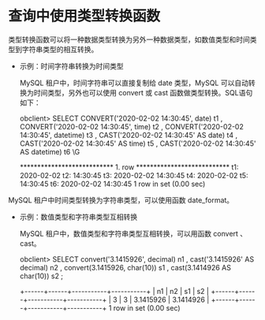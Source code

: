 查询中使用类型转换函数 
================================



类型转换函数可以将一种数据类型转换为另外一种数据类型，如数值类型和时间类型到字符串类型的相互转换。

* 示例：时间字符串转换为时间类型

  MySQL 租户中，时间字符串可以直接复制给 date 类型，MySQL 可以自动转换为时间类型，另外也可以使用 convert 或 cast 函数做类型转换。SQL语句如下：
  




    obclient> SELECT CONVERT('2020-02-02 14:30:45', date)       t1
        , CONVERT('2020-02-02 14:30:45', time)      t2
        , CONVERT('2020-02-02 14:30:45', datetime)  t3
        , CAST('2020-02-02 14:30:45' AS date)       t4
        , CAST('2020-02-02 14:30:45' AS time)       t5
        , CAST('2020-02-02 14:30:45' AS datetime)   t6
    \G
    
    *************************** 1. row ***************************
    t1: 2020-02-02
    t2: 14:30:45
    t3: 2020-02-02 14:30:45
    t4: 2020-02-02
    t5: 14:30:45
    t6: 2020-02-02 14:30:45
    1 row in set (0.00 sec)



MySQL 租户中时间类型转换为字符串类型，可以使用函数 date_format。

* 示例：数值类型和字符串类型互相转换

  MySQL 租户中，数值类型和字符串类型互相转换，可以用函数 convert 、cast。
  




    obclient> SELECT convert('3.1415926', decimal)  n1
        , cast('3.1415926' AS decimal)      n2
        , convert(3.1415926, char(10))      s1
        , cast(3.1414926 AS char(10))       s2
    ;
    
    +------+------+-----------+-----------+
    | n1   | n2   | s1        | s2        |
    +------+------+-----------+-----------+
    |    3 |    3 | 3.1415926 | 3.1414926 |
    +------+------+-----------+-----------+
    1 row in set (0.00 sec)


